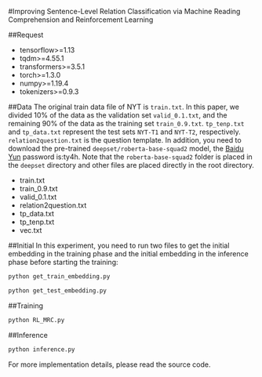 #Improving Sentence-Level Relation Classification via Machine Reading Comprehension and Reinforcement Learning

##Request

* tensorflow>=1.13
* tqdm>=4.55.1
* transformers>=3.5.1
* torch>=1.3.0
* numpy>=1.19.4
* tokenizers>=0.9.3

##Data
The original train data file of NYT is `train.txt`. In this paper, we divided 10% of the data as the validation set `valid_0.1.txt`, and the remaining 90% of the data as the training set `train_0.9.txt`.
`tp_tenp.txt` and `tp_data.txt` represent the test sets `NYT-T1` and `NYT-T2`, respectively. `relation2question.txt` is the question template.
In addition, you need to download the pre-trained `deepset/roberta-base-squad2` model, the [Baidu Yun](https://pan.baidu.com/s/16CMxDt2d6DuLN2_MSb4GoQ) password is:ty4h.
Note that the `roberta-base-squad2` folder is placed in the `deepset` directory and other files are placed directly in the root directory.
* train.txt
* train_0.9.txt
* valid_0.1.txt
* relation2question.txt
* tp_data.txt
* tp_tenp.txt
* vec.txt

##Initial
In this experiment, you need to run two files to get the initial embedding in the training phase and the initial embedding in the inference phase before starting the training:
```python
python get_train_embedding.py
```
```python
python get_test_embedding.py
```

##Training
```python
python RL_MRC.py
```
##Inference
```python
python inference.py
```
For more implementation details, please read the source code.

